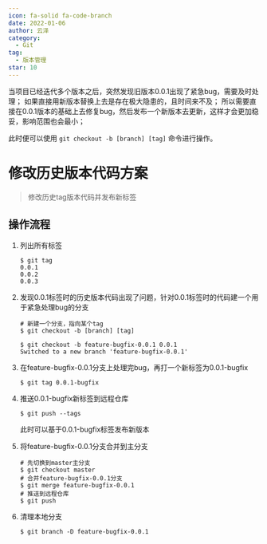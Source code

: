 ```yaml
---
icon: fa-solid fa-code-branch
date: 2022-01-06
author: 云泽
category:
  - Git
tag:
  - 版本管理
star: 10
---
```


当项目已经迭代多个版本之后，突然发现旧版本0.0.1出现了紧急bug，需要及时处理；
如果直接用新版本替换上去是存在极大隐患的，且时间来不及；
所以需要直接在0.0.1版本的基础上去修复bug，然后发布一个新版本去更新，这样才会更加稳妥，影响范围也会最小；

此时便可以使用 `git checkout -b [branch] [tag]` 命令进行操作。


<!-- more -->

# 修改历史版本代码方案 

> 修改历史tag版本代码并发布新标签

## 操作流程

1. 列出所有标签

   ```shell
   $ git tag
   0.0.1
   0.0.2
   0.0.3
   ```



2. 发现0.0.1标签时的历史版本代码出现了问题，针对0.0.1标签时的代码建一个用于紧急处理bug的分支

   ```shell
   # 新建一个分支，指向某个tag
   $ git checkout -b [branch] [tag]

    ```

   ```shell
   $ git checkout -b feature-bugfix-0.0.1 0.0.1
   Switched to a new branch 'feature-bugfix-0.0.1'
   ```



3. 在feature-bugfix-0.0.1分支上处理完bug，再打一个新标签为0.0.1-bugfix

   ```shell
   $ git tag 0.0.1-bugfix
   ```



4. 推送0.0.1-bugfix新标签到远程仓库

   ```shell
   $ git push --tags
   ```

   此时可以基于0.0.1-bugfix标签发布新版本



5. 将feature-bugfix-0.0.1分支合并到主分支

   ```shell
   # 先切换到master主分支
   $ git checkout master
   # 合并feature-bugfix-0.0.1分支
   $ git merge feature-bugfix-0.0.1
   # 推送到远程仓库
   $ git push 
   ```



6. 清理本地分支

   ```shell
   $ git branch -D feature-bugfix-0.0.1
   ```

